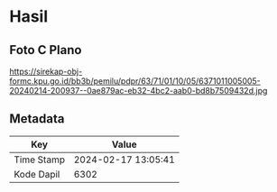 # Hasil

## Foto C Plano

https://sirekap-obj-formc.kpu.go.id/bb3b/pemilu/pdpr/63/71/01/10/05/6371011005005-20240214-200937--0ae879ac-eb32-4bc2-aab0-bd8b7509432d.jpg


## Metadata

| Key        | Value               |
| ---------- | ------------------- |
| Time Stamp | 2024-02-17 13:05:41 |
| Kode Dapil | 6302                |



